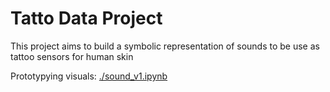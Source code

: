 # Tatto Data Project

This project aims to build a symbolic representation of sounds to be use as tattoo sensors for human skin

Prototypying visuals: <a href='./sound_v1.ipynb'>./sound_v1.ipynb</a>
